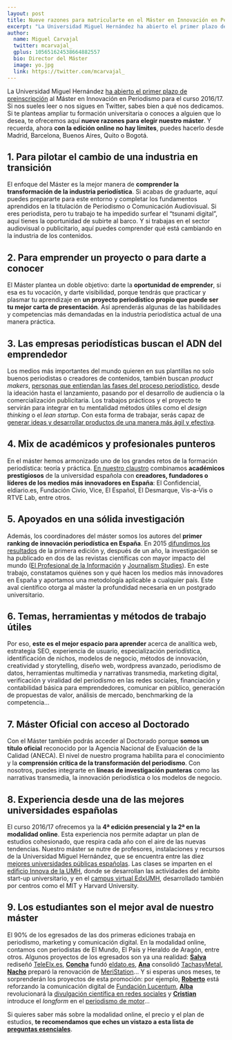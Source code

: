 ```yaml
---
layout: post
title: Nueve razones para matricularte en el Máster en Innovación en Periodismo
excerpt: "La Universidad Miguel Hernández ha abierto el primer plazo de preinscripción al Máster en Innovación en Periodismo para el curso 2016/17. Si nos sueles leer o nos sigues en Twitter, sabes bien a qué nos dedicamos. Si te planteas ampliar tu formación universitaria o conoces a alguien que lo desea, te ofrecemos aquí nueve razones para elegir nuestro máster. Y recuerda, ahora con la edición online no hay límites, puedes hacerlo desde Madrid, Barcelona, Buenos Aires, Quito o Bogotá."
author:
  name: Miguel Carvajal
  twitter: mcarvajal_
  gplus: 105651624538664882557 
  bio: Director del Máster
  image: yo.jpg
  link: https://twitter.com/mcarvajal_
---
```

La Universidad Miguel Hernández [ha abierto el primer plazo de preinscripción](http://mip.umh.es/preinscripcion.html) al Máster en Innovación en Periodismo para el curso 2016/17. Si nos sueles leer o nos sigues en Twitter, sabes bien a qué nos dedicamos. Si te planteas ampliar tu formación universitaria o conoces a alguien que lo desea, te ofrecemos aquí **nueve razones para elegir nuestro máster**. Y recuerda, ahora **con la edición online no hay límites**, puedes hacerlo desde Madrid, Barcelona, Buenos Aires, Quito o Bogotá. 
 
## 1. Para pilotar el cambio de una industria en transición
 
El enfoque del Máster es la mejor manera de **comprender la transformación de la industria periodística**. Si acabas de graduarte, aquí puedes prepararte para este entorno y completar los fundamentos aprendidos en la titulación de Periodismo o Comunicación Audiovisual. Si eres periodista, pero tu trabajo te ha impedido surfear el “tsunami digital”, aquí tienes la oportunidad de subirte al barco. Y si trabajas en el sector audiovisual o publicitario, aquí puedes comprender qué está cambiando en la industria de los contenidos. 
 
## 2. Para emprender un proyecto o para darte a conocer
 
El Máster plantea un doble objetivo: darte la **oportunidad de emprender**, si esa es tu vocación, y darte visibilidad, porque tendrás que practicar y plasmar tu aprendizaje en **un proyecto periodístico propio que puede ser tu mejor carta de presentación**. Así aprenderás algunas de las habilidades y competencias más demandadas en la industria periodística actual de una manera práctica.
 
## 3. Las empresas periodísticas buscan el ADN del emprendedor
 
Los medios más importantes del mundo quieren en sus plantillas no solo buenos periodistas o creadores de contenidos, también buscan _product makers_, [personas que entiendan las fases del proceso periodístico](https://hbr.org/2016/04/what-i-learned-from-trying-to-innovate-at-the-new-york-times), desde la ideación hasta el lanzamiento, pasando por el desarrollo de audiencia o la comercialización publicitaria. Los trabajos prácticos y el proyecto te servirán para integrar en tu mentalidad métodos útiles como el _design thinking_ o el _lean startup_. Con esta forma de trabajar, serás capaz de [generar ideas y desarrollar productos de una manera más ágil y efectiva](http://cuadernosartesanos.org/2015/cac76.pdf#page=47).

## 4. Mix de académicos y profesionales punteros
 
En el máster hemos armonizado uno de los grandes retos de la formación periodística: teoría y práctica. [En nuestro claustro](http://mip.umh.es/profesores.html) combinamos **académicos prestigiosos** de la universidad española con **creadores, fundadores o líderes de los medios más innovadores en España**: El Confidencial, eldiario.es, Fundación Civio, Vice, El Español, El Desmarque, Vis-a-Vis o RTVE Lab, entre otros. 

## 5. Apoyados en una sólida investigación 
 
Además, los coordinadores del máster somos los autores del **primer ranking de innovación periodística en España**. En 2015 [difundimos los resultados](http://mip.umh.es/ranking/) de la primera edición y, después de un año, la investigación se ha publicado en dos de las revistas científicas con mayor impacto del mundo ([El Profesional de la Información](http://www.elprofesionaldelainformacion.com/contenidos/2015/may/03.html) y [Journalism Studies](http://www.tandfonline.com/doi/abs/10.1080/1461670X.2016.1161496)). En este trabajo, constatamos quiénes son y qué hacen los medios más innovadores en España y aportamos una metodología aplicable a cualquier país. Este aval científico otorga al máster la profundidad necesaria en un postgrado universitario. 

## 6. Temas, herramientas y métodos de trabajo útiles
 
Por eso, **este es el mejor espacio para aprender** acerca de analítica web, estrategia SEO, experiencia de usuario, especialización periodística, identificación de nichos, modelos de negocio, métodos de innovación, creatividad y storytelling, diseño web, wordpress avanzado, periodismo de datos, herramientas multimedia y narrativas transmedia, marketing digital, verificación y viralidad del periodismo en las redes sociales, financiación y contabilidad básica para emprendedores, comunicar en público, generación de propuestas de valor, análisis de mercado, benchmarking de la competencia... 
 
## 7. Máster Oficial con acceso al Doctorado
 
Con el Máster también podrás acceder al Doctorado porque **somos un título oficial** reconocido por la Agencia Nacional de Evaluación de la Calidad (ANECA). El nivel de nuestro programa habilita para el conocimiento y la **comprensión crítica de la transformación del periodismo**. Con nosotros, puedes integrarte en **líneas de investigación punteras** como las narrativas transmedia, la innovación periodística o los modelos de negocio.

## 8. Experiencia desde una de las mejores universidades españolas
 
El curso 2016/17 ofrecemos ya la **4ª edición presencial y la 2ª en la modalidad online**. Esta experiencia nos permite adaptar un plan de estudios cohesionado, que respira cada año con el aire de las nuevas tendencias. Nuestro máster se nutre de profesores, instalaciones y recursos de la Universidad Miguel Hernández, que se encuentra entre las diez [mejores universidades públicas españolas](http://comunicacion.umh.es/2016/04/05/la-umh-se-situa-entre-las-mejores-universidades-espanolas-segun-el-ranking-de-la-fundacion-bbva-y-el-ivie/). Las clases se imparten en el [edificio Innova de la UMH](https://www.google.es/maps/@38.2752574,-0.6903181,17z/data=!4m2!6m1!1szwJ9qYpCDTx0.kVCptWFCqS-s), donde se desarrollan las actividades del ámbito start-up universitario, y en el [campus virtual EdxUMH](http://edx.umh.es/), desarrollado también por centros como el MIT y Harvard University. 
 
## 9. Los estudiantes son el mejor aval de nuestro máster 
 
El 90% de los egresados de las dos primeras ediciones trabaja en periodismo, marketing y comunicación digital. En la modalidad online, contamos con periodistas de El Mundo, El País y Heraldo de Aragón, entre otros. Algunos proyectos de los egresados son ya una realidad: [**Salva**](https://twitter.com/salvaelx?lang=es) rediseñó [TeleElx.es](http://www.teleelx.es/), [**Concha**](https://twitter.com/conchamaestre?lang=es) fundó [eldato.es](http://eldato.es/), [**Ana**](https://twitter.com/TachasyMetal?lang=es) consolidó [TachasyMetal](http://www.tachasymetal.com/), [**Nacho**](https://twitter.com/nachoortiz?lang=es) preparó la renovación de [MeriStation](http://www.meristation.com/)... Y si esperas unos meses, te sorprenderán los proyectos de esta promoción: por ejemplo, [**Roberto**](https://twitter.com/PradaRoberto) está reforzando la comunicación digital de [Fundación Lucentum](http://www.fundacionlucentum.com/), [**Alba**](https://twitter.com/albagortega) revolucionará la [divulgación científica en redes sociales](https://twitter.com/newloopgifs) y [**Cristian**](https://twitter.com/Crms74) introduce el _longform_ en el [periodismo de motor](http://www.todocircuito.com/reportajes/slow-motion-gp)...

Si quieres saber más sobre la modalidad online, el precio y el plan de estudios, **te recomendamos que eches un vistazo a esta lista de [preguntas esenciales](http://mip.umh.es/planestudios.html)**. 